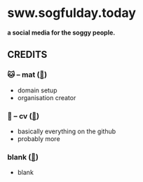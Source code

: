 # sww.sogfulday.today
**a social media for the soggy people.**

## CREDITS
### 🐱 – mat ([🔗](https://github.com/mat5555))
* domain setup
* organisation creator
### 🐶 – cv ([🔗](https://github.com/cv003))
* basically everything on the github
* probably more
### blank ([🔗](https://github.com/cv003))
* blank
